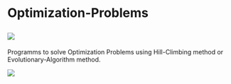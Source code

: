 # <p style="vertical-align:middle">Optimization-Problems</p> <img src="https://skillicons.dev/icons?i=c" />

Programms to solve Optimization Problems using Hill-Climbing method or Evolutionary-Algorithm method.

<p align="left">
  <a href="https://skillicons.dev">
    <img src="https://skillicons.dev/icons?i=c" />
  </a>
</p>
